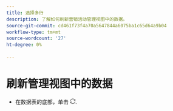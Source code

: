 ```yaml
---
title: 选择多行
description: 了解如何刷新营销活动管理视图中的数据。
source-git-commit: cd461f73f4a70a5647844a6075ba1c65d64a9b04
workflow-type: tm+mt
source-wordcount: '27'
ht-degree: 0%

---
```


# 刷新管理视图中的数据

* 在数据表的底部，单击 ![刷新](/help/search-social-commerce/assets/refresh.png).
